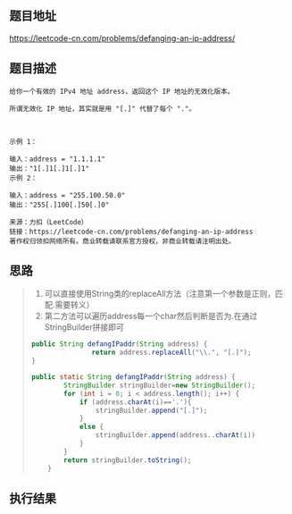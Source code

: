 ## 题目地址

 https://leetcode-cn.com/problems/defanging-an-ip-address/ 

## 题目描述

```
给你一个有效的 IPv4 地址 address，返回这个 IP 地址的无效化版本。

所谓无效化 IP 地址，其实就是用 "[.]" 代替了每个 "."。

 

示例 1：

输入：address = "1.1.1.1"
输出："1[.]1[.]1[.]1"
示例 2：

输入：address = "255.100.50.0"
输出："255[.]100[.]50[.]0"

来源：力扣（LeetCode）
链接：https://leetcode-cn.com/problems/defanging-an-ip-address
著作权归领扣网络所有。商业转载请联系官方授权，非商业转载请注明出处。
```

## 思路

> 1. 可以直接使用String类的replaceAll方法（注意第一个参数是正则，匹配.需要转义）
> 2. 第二方法可以遍历address每一个char然后判断是否为.在通过StringBuilder拼接即可
>
> ```java
> public String defangIPaddr(String address) {
>                return address.replaceAll("\\.", "[.]");
> }
> ```
>
> ```java
> public static String defangIPaddr(String address) {
>         StringBuilder stringBuilder=new StringBuilder();
>         for (int i = 0; i < address.length(); i++) {
>             if (address.charAt(i)=='.'){
>                 stringBuilder.append("[.]");
>             }
>             else {
>                 stringBuilder.append(address..charAt(i))
>             }
>         }
>         return stringBuilder.toString();
>     }
> ```

## 执行结果

